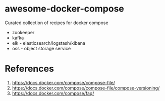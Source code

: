 # awesome-docker-compose
Curated collection of recipes for docker compose

* zookeeper 
* kafka
* elk - elasticsearch/logstash/kibana
* oss - object storage service

# References
1. https://docs.docker.com/compose/compose-file/
2. https://docs.docker.com/compose/compose-file/compose-versioning/
3. https://docs.docker.com/compose/faq/